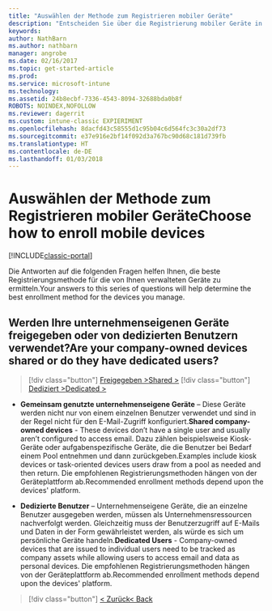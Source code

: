```yaml
---
title: "Auswählen der Methode zum Registrieren mobiler Geräte"
description: "Entscheiden Sie über die Registrierung mobiler Geräte in Intune durch Beantworten einiger einfacher Fragen"
keywords: 
author: NathBarn
ms.author: nathbarn
manager: angrobe
ms.date: 02/16/2017
ms.topic: get-started-article
ms.prod: 
ms.service: microsoft-intune
ms.technology: 
ms.assetid: 24b8ecbf-7336-4543-8094-32688bda0b8f
ROBOTS: NOINDEX,NOFOLLOW
ms.reviewer: dagerrit
ms.custom: intune-classic EXPIERIMENT
ms.openlocfilehash: 8dacfd43c58555d1c95b04c6d564fc3c30a2df73
ms.sourcegitcommit: e37e916e2bf14f092d3a767bc90d68c181d739fb
ms.translationtype: HT
ms.contentlocale: de-DE
ms.lasthandoff: 01/03/2018
---
```

# <a name="choose-how-to-enroll-mobile-devices"></a><span data-ttu-id="313b7-103">Auswählen der Methode zum Registrieren mobiler Geräte</span><span class="sxs-lookup"><span data-stu-id="313b7-103">Choose how to enroll mobile devices</span></span>

[!INCLUDE[classic-portal](../includes/classic-portal.md)]

<span data-ttu-id="313b7-104">Die Antworten auf die folgenden Fragen helfen Ihnen, die beste Registrierungsmethode für die von Ihnen verwalteten Geräte zu ermitteln.</span><span class="sxs-lookup"><span data-stu-id="313b7-104">Your answers to this series of questions will help determine the best enrollment method for the devices you manage.</span></span>

## <a name="are-your-company-owned-devices-shared-or-do-they-have-dedicated-users"></a><span data-ttu-id="313b7-105">**Werden Ihre unternehmenseigenen Geräte freigegeben oder von dedizierten Benutzern verwendet?**</span><span class="sxs-lookup"><span data-stu-id="313b7-105">**Are your company-owned devices shared or do they have dedicated users?**</span></span>

> [!div class="button"]
> [<span data-ttu-id="313b7-106">Freigegeben ></span><span class="sxs-lookup"><span data-stu-id="313b7-106">Shared ></span></span>](choose-how-to-enroll-devices4.md)
> [!div class="button"]
> [<span data-ttu-id="313b7-107">Dediziert ></span><span class="sxs-lookup"><span data-stu-id="313b7-107">Dedicated ></span></span>](choose-how-to-enroll-devices6.md)

- <span data-ttu-id="313b7-108">**Gemeinsam genutzte unternehmenseigene Geräte** – Diese Geräte werden nicht nur von einem einzelnen Benutzer verwendet und sind in der Regel nicht für den E-Mail-Zugriff konfiguriert.</span><span class="sxs-lookup"><span data-stu-id="313b7-108">**Shared company-owned devices** - These devices don’t have a single user and usually aren’t configured to access email.</span></span> <span data-ttu-id="313b7-109">Dazu zählen beispielsweise Kiosk-Geräte oder aufgabenspezifische Geräte, die die Benutzer bei Bedarf einem Pool entnehmen und dann zurückgeben.</span><span class="sxs-lookup"><span data-stu-id="313b7-109">Examples include kiosk devices or task-oriented devices users draw from a pool as needed and then return.</span></span> <span data-ttu-id="313b7-110">Die empfohlenen Registrierungsmethoden hängen von der Geräteplattform ab.</span><span class="sxs-lookup"><span data-stu-id="313b7-110">Recommended enrollment methods depend upon the devices' platform.</span></span>

- <span data-ttu-id="313b7-111">**Dedizierte Benutzer** – Unternehmenseigene Geräte, die an einzelne Benutzer ausgegeben werden, müssen als Unternehmensressourcen nachverfolgt werden. Gleichzeitig muss der Benutzerzugriff auf E-Mails und Daten in der Form gewährleistet werden, als würde es sich um persönliche Geräte handeln.</span><span class="sxs-lookup"><span data-stu-id="313b7-111">**Dedicated Users** - Company-owned devices that are issued to individual users need to be tracked as company assets while allowing users to access email and data as personal devices.</span></span> <span data-ttu-id="313b7-112">Die empfohlenen Registrierungsmethoden hängen von der Geräteplattform ab.</span><span class="sxs-lookup"><span data-stu-id="313b7-112">Recommended enrollment methods depend upon the devices' platform.</span></span>

> [!div class="button"]
> [<span data-ttu-id="313b7-113">< Zurück</span><span class="sxs-lookup"><span data-stu-id="313b7-113">< Back</span></span>](choose-how-to-enroll-devices1.md)
